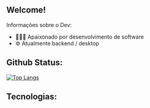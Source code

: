 ## Welcome!

<div>
  <p>Informações sobre o Dev:</p>
  <ul>
    <li> 👨🏻‍💻 Apaixonado por desenvolvimento de software </li>
    <li> ⚙️ Atualmente backend / desktop </li>
  </ul>
</div>

## Github Status:

[![Top Langs](https://github-readme-stats.vercel.app/api/top-langs/?username=oliveira-alexander&layout=donut-vertical)](https://github.com/anuraghazra/github-readme-stats)

## Tecnologias:

<div>
   <img width="10px" src="https://cdn.jsdelivr.net/gh/devicons/devicon@latest/icons/html5/html5-original-wordmark.svg" />
 
</div>

